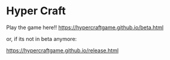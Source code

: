 # Hyper Craft

Play the game here!!
https://hypercraftgame.github.io/beta.html

or, if its not in beta anymore:

https://hypercraftgame.github.io/release.html
